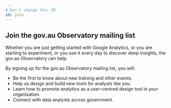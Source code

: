 ```yaml
---
# Don't change this ID
id: join
---
```



## Join the gov.au Observatory mailing list

Whether you are just getting started with Google Analytics, or you are starting to experiment, or you use it every day to discover deep insights, the gov.au Observatory can help.

By signing up for the gov.au Observatory mailing list, you will:

- Be the first to know about new training and other events.
- Help us design and build new tools for analysts like you.
- Learn how to promote analytics as a user-centred design tool in your organisation.
- Connect with data analysts across government.
